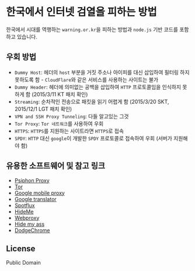 # 한국에서 인터넷 검열을 피하는 방법

한국에서 시대를 역행하는 `warning.or.kr`을 피하는 방법과 `node.js` 기반 코드를
포함하고 있습니다.

## 우회 방법

* `Dummy Host`: 헤더의 `host` 부분을 거짓 주소나 아이피를 대신 삽입하여 필터링 하지
  못하도록 함 - `CloudFlare`와 같은 서비스를 사용하는 사이트는 불가
* `Dummy Header`: 헤더에 의미없는 공백을 삽입하여 `HTTP` 프로토콜임을 인식하지 못하게
  함 (2015/3/11 KT 패치 확인)
* `Streaming`: 순차적인 전송으로 패킷을 읽기 어렵게 함 (2015/3/20 SKT, 2015/12/1
  LGT 패치 확인)
* `VPN and SSH Proxy Tunneling`: 다들 알고있는 그것
* `Tor Proxy`: `Tor 네트워크`를 사용하여 우회
* `HTTPS`: `HTTPS`를 지원하는 사이트라면 `HTTPS`로 접속
* `SPDY`: `HTTP` 대신 `google`이 개발한 `SPDY` 프로토콜로 접속하여 우회 (서버가
  지원해야 함)

## 유용한 소프트웨어 및 참고 링크

* [Psiphon Proxy](http://psiphon3.com/)
* [Tor](https://www.torproject.org/)
* [Google mobile proxy](http://www.google.co.jp/gwt/n)
* [Google translator](https://translate.google.com/)
* [Spotflux](https://www.spotflux.com/)
* [HideMe](https://hide.me/en/proxy)
* [Webproxy](http://www.webproxy.net/)
* [Hide my ass](https://www.hidemyass.com/)
* [DodgeChrome](http://dodgechrome.blogspot.kr/)

## License

Public Domain
